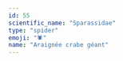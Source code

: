 ```yaml
---
id: 55
scientific_name: "Sparassidae"
type: "spider"
emoji: "🕷️"
name: "Araignée crabe géant"
---
```

